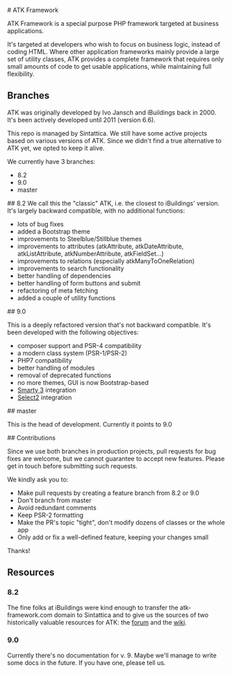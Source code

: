 # ATK Framework

ATK Framework is a special purpose PHP framework targeted at business applications.

It's targeted at developers who wish to focus on business logic, instead of coding HTML. Where other application frameworks mainly provide a large set of utility classes, ATK provides a complete framework that requires only small amounts of code to get usable applications, while maintaining full flexibility.

## Branches

ATK was originally developed by Ivo Jansch and iBuildings back in 2000. It's been actively developed until 2011 (version 6.6).

This repo is managed by Sintattica. We still have some active projects based on various versions of ATK. Since we didn't find a true alternative to ATK yet, we opted to keep it alive.

We currently have 3 branches:

* 8.2
* 9.0
* master

## 8.2
We call this the "classic" ATK, i.e. the closest to iBuildings' version. It's largely backward compatible, with no additional functions:

* lots of bug fixes
* added a Bootstrap theme
* improvements to Steelblue/Stillblue themes
* improvements to attributes (atkAttribute, atkDateAttribute, atkListAttribute, atkNumberAttribute, atkFieldSet...)
* improvements to relations (especially atkManyToOneRelation)
* improvements to search functionality
* better handling of dependencies
* better handling of form buttons and submit
* refactoring of meta fetching
* added a couple of utility functions

## 9.0

This is a deeply refactored version that's not backward compatible. It's been developed with the following objectives:

* composer support and PSR-4 compatibility
* a modern class system (PSR-1/PSR-2)
* PHP7 compatibility
* better handling of modules
* removal of deprecated functions
* no more themes, GUI is now Bootstrap-based
* [Smarty 3](http://www.smarty.net/v3_overview) integration
* [Select2](https://select2.github.io/) integration

## master

This is the head of development. Currently it points to 9.0

## Contributions

Since we use both branches in production projects, pull requests for bug fixes are welcome, but we cannot guarantee to accept new features. Please get in touch before submitting such requests.

We kindly ask you to:

- Make pull requests by creating a feature branch from 8.2 or 9.0
- Don't branch from master
- Avoid redundant comments
- Keep PSR-2 formatting
- Make the PR's topic "tight", don't modify dozens of classes or the whole app
- Only add or fix a well-defined feature, keeping your changes small

Thanks!

## Resources

### 8.2
The fine folks at iBuildings were kind enough to transfer the atk-framework.com domain to Sintattica and to give us the sources of two historically valuable resources for ATK: the [forum](http://atk-framework.com/wiki/) and the [wiki](http://atk-framework.com/forum/).

### 9.0
Currently there's no documentation for v. 9. Maybe we'll manage to write some docs in the future. If you have one, please tell us.